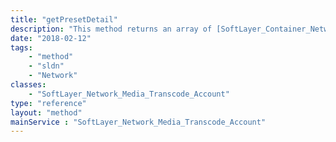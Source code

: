 ```yaml
---
title: "getPresetDetail"
description: "This method returns an array of [SoftLayer_Container_Network_Media_Transcode_Preset_Element](/reference/datatypes/SoftLayer_Container_Network_Media_Transcode_Preset_Element) objects. Each preset has its own collection of preset elements such as encoder, frame rate, aspect ratio and so on. Each element object has a default value for itself and an array of [SoftLayer_Container_Network_Media_Transcode_Preset_Element_Option](/reference/datatypes/SoftLayer_Container_Network_Media_Transcode_Preset_Element_Option) objects. For example, 'Frame Rate' element for 'Windows Media 9 - Download - 1 Mbps - NTSC - Constrained VBR' preset has 19 element options. 15.0 frame rate is selected by default.  Currently, you are not able to change the default value. Customizing these values may be possible in the future. "
date: "2018-02-12"
tags:
    - "method"
    - "sldn"
    - "Network"
classes:
    - "SoftLayer_Network_Media_Transcode_Account"
type: "reference"
layout: "method"
mainService : "SoftLayer_Network_Media_Transcode_Account"
---
```

